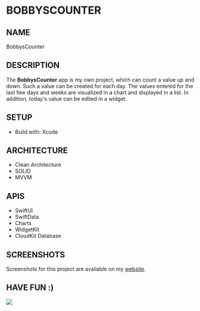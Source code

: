 # BOBBYSCOUNTER

## NAME
BobbysCounter

## DESCRIPTION
The **BobbysCounter** app is my own project, which can count a value up and down. Such a value can be created for each day. The values entered for the last few days and weeks are visualized in a chart and displayed in a list. In addition, today's value can be edited in a widget.

## SETUP
- Build with: Xcode

## ARCHITECTURE
- Clean Architecture
- SOLID
- MVVM

## APIS
- SwiftUI
- SwiftData
- Charts
- WidgetKit
- CloudKit Database

## SCREENSHOTS
Screenshots for this project are available on my [website](https://erolburak.me/en/portfolio).

## HAVE FUN :)
<img src="https://media3.giphy.com/media/v1.Y2lkPTc5MGI3NjExdDI3emQxaHl0bm5uZmNsaXRtNzNjcDRvN2s3OXV4NmFxMnR3d2didyZlcD12MV9pbnRlcm5hbF9naWZfYnlfaWQmY3Q9Zw/Ws6T5PN7wHv3cY8xy8/giphy.gif"/>
